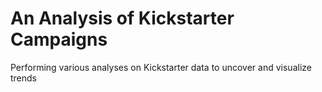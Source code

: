 # An Analysis of Kickstarter Campaigns
Performing various analyses on Kickstarter data to uncover and visualize trends
